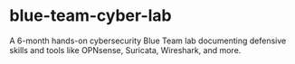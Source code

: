 # blue-team-cyber-lab
A 6-month hands-on cybersecurity Blue Team lab documenting defensive skills and tools like OPNsense, Suricata, Wireshark, and more.
